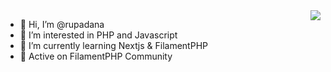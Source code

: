 <img align="right" src="https://github-readme-stats.vercel.app/api?username=rupadana&show_icons=true&icon_color=805AD5&text_color=718096&bg_color=ffffff&count_private=true" />

- 👋 Hi, I’m @rupadana
- 👀 I’m interested in PHP and Javascript
- 🌱 I’m currently learning Nextjs & FilamentPHP
- 🤙 Active on FilamentPHP Community

<!---
rupadana/rupadana is a ✨ special ✨ repository because its `README.md` (this file) appears on your GitHub profile.
You can click the Preview link to take a look at your changes.
--->
